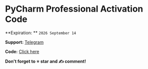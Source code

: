 # PyCharm Professional Activation Code

**Expiration: ** ``2026 September 14``

**Support:** [Telegram](https://t.me/icofaq)

**Code:** [Click here](https://github.com/icosoft-uz/pycharm-activation-code/blob/main/code.txt)


**Don't forget to ⭐ star and ✍️ comment!**

